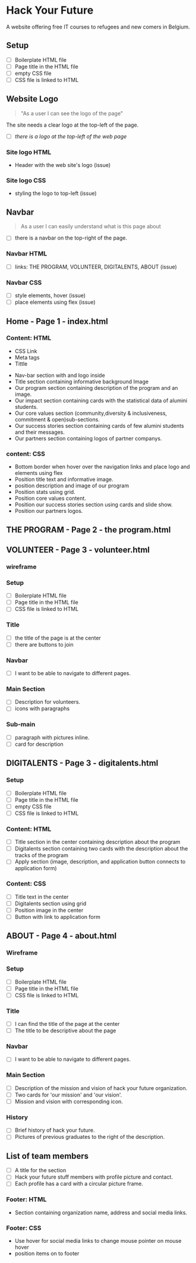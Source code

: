 # Hack Your Future

A website offering free IT courses to refugees and new comers in Belgium.

## Setup

- [ ] Boilerplate HTML file
- [ ] Page title in the HTML file
- [ ] empty CSS file
- [ ] CSS file is linked to HTML

<!-- copy this section once for each must-have user story -->

## Website Logo

<!-- user story -->

> "As a user I can see the logo of the page"

<!-- detailed description -->

The site needs a clear logo at the top-left of the page.

<!-- acceptance criteria -->

- [ ] _there is a logo at the top-left of the web page_

<!-- code you think you will need -->

### Site logo HTML

- Header with the web site's logo (issue)

### Site logo CSS

- styling the logo to top-left (issue)

## Navbar

> As a user I can easily understand what is this page about

- [ ] there is a navbar on the top-right of the page.

### Navbar HTML

- [ ] links: THE PROGRAM, VOLUNTEER, DIGITALENTS, ABOUT (issue)

### Navbar CSS

- [ ] style elements, hover (issue)
- [ ] place elements using flex (issue)

## Home - Page 1 - index.html

### Content: HTML

<!-- **Head start** -->

- CSS Link
- Meta tags
- Tittle
<!-- **Head End** -->

<!-- **Body Starts** -->

- Nav-bar section with and logo inside
- Title section containing informative background Image
- Our program section containing description of the program and an image.
- Our impact section containing cards with the statistical data of alumini
  students.
- Our core values section (community,diversity & inclusiveness, commitment &
  open)sub-sections.
- Our success stories section containing cards of few alumini students and their
  messages.
- Our partners section containing logos of partner companys.

### content: CSS

- Bottom border when hover over the navigation links and place logo and elements
  using flex
- Position title text and informative image.
- position description and image of our program
- Position stats using grid.
- Position core values content.
- Position our success stories section using cards and slide show.
- Position our partners logos.

<!-- **Body End** -->

## THE PROGRAM - Page 2 - the program.html

<!-- **Body Starts**   Inna-->

<!-- **Body End** -->

## VOLUNTEER - Page 3 - volunteer.html

<!-- **Body Starts**   Barnabas-->

### wireframe

### Setup

- [ ] Boilerplate HTML file
- [ ] Page title in the HTML file
- [ ] CSS file is linked to HTML

### Title

- [ ] the title of the page is at the center
- [ ] there are buttons to join

### Navbar

- [ ] I want to be able to navigate to different pages.

### Main Section

- [ ] Description for volunteers.
- [ ] icons with paragraphs

### Sub-main

- [ ] paragraph with pictures inline.
- [ ] card for description

<!-- **Body End** -->

## DIGITALENTS - Page 3 - digitalents.html

<!-- **Body Starts**   Renjani-->

### Setup

- [ ] Boilerplate HTML file
- [ ] Page title in the HTML file
- [ ] empty CSS file
- [ ] CSS file is linked to HTML

### Content: HTML

<!-- **Body Starts** -->

- [ ] Title section in the center containing description about the program
- [ ] Digitalents section containing two cards
  with the description about the tracks of the program
- [ ] Apply section (image, description, and application
button connects to application form)

### Content: CSS

- [ ] Title text in the center
- [ ] Digitalents section using grid
- [ ] Position image in the center
- [ ] Button with link to application form

<!-- **Body End** -->

## ABOUT - Page 4 - about.html

### Wireframe

### Setup

- [ ] Boilerplate HTML file
- [ ] Page title in the HTML file
- [ ] CSS file is linked to HTML

### Title

- [ ] I can find the title of the page at the center
- [ ] The title to be descriptive about the page

### Navbar

- [ ] I want to be able to navigate to different pages.

### Main Section

- [ ] Description of the mission and vision of hack your future organization.
- [ ] Two cards for 'our mission' and 'our vision'.
- [ ] Mission and vision with corresponding icon.

### History

- [ ] Brief history of hack your future.
- [ ] Pictures of previous graduates to the right of the description.

## List of team members

- [ ] A title for the section
- [ ] Hack your future stuff members with profile picture and contact.
- [ ] Each profile has a card with a circular picture frame.

<!-- **Body End** -->

### Footer: HTML

- Section containing organization name, address and social media links.

### Footer: CSS

- Use hover for social media links to change mouse pointer on mouse hover
- position items on to footer

<!-- **Footer Ends** -->
